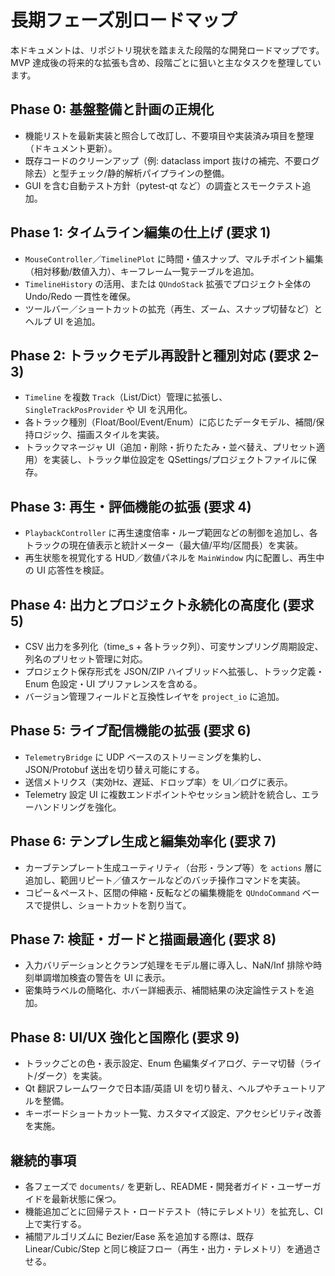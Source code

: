 # 長期フェーズ別ロードマップ

本ドキュメントは、リポジトリ現状を踏まえた段階的な開発ロードマップです。MVP 達成後の将来的な拡張も含め、段階ごとに狙いと主なタスクを整理しています。

## Phase 0: 基盤整備と計画の正規化
- 機能リストを最新実装と照合して改訂し、不要項目や実装済み項目を整理（ドキュメント更新）。
- 既存コードのクリーンアップ（例: dataclass import 抜けの補完、不要ログ除去）と型チェック/静的解析パイプラインの整備。
- GUI を含む自動テスト方針（pytest-qt など）の調査とスモークテスト追加。

## Phase 1: タイムライン編集の仕上げ (要求 1)
- `MouseController`／`TimelinePlot` に時間・値スナップ、マルチポイント編集（相対移動/数値入力）、キーフレーム一覧テーブルを追加。
- `TimelineHistory` の活用、または `QUndoStack` 拡張でプロジェクト全体の Undo/Redo 一貫性を確保。
- ツールバー／ショートカットの拡充（再生、ズーム、スナップ切替など）とヘルプ UI を追加。

## Phase 2: トラックモデル再設計と種別対応 (要求 2–3)
- `Timeline` を複数 `Track`（List/Dict）管理に拡張し、`SingleTrackPosProvider` や UI を汎用化。
- 各トラック種別（Float/Bool/Event/Enum）に応じたデータモデル、補間/保持ロジック、描画スタイルを実装。
- トラックマネージャ UI（追加・削除・折りたたみ・並べ替え、プリセット適用）を実装し、トラック単位設定を QSettings/プロジェクトファイルに保存。

## Phase 3: 再生・評価機能の拡張 (要求 4)
- `PlaybackController` に再生速度倍率・ループ範囲などの制御を追加し、各トラックの現在値表示と統計メーター（最大値/平均/区間長）を実装。
- 再生状態を視覚化する HUD／数値パネルを `MainWindow` 内に配置し、再生中の UI 応答性を検証。

## Phase 4: 出力とプロジェクト永続化の高度化 (要求 5)
- CSV 出力を多列化（time_s + 各トラック列）、可変サンプリング周期設定、列名のプリセット管理に対応。
- プロジェクト保存形式を JSON/ZIP ハイブリッドへ拡張し、トラック定義・Enum 色設定・UI プリファレンスを含める。
- バージョン管理フィールドと互換性レイヤを `project_io` に追加。

## Phase 5: ライブ配信機能の拡張 (要求 6)
- `TelemetryBridge` に UDP ベースのストリーミングを集約し、JSON/Protobuf 送出を切り替え可能にする。
- 送信メトリクス（実効Hz、遅延、ドロップ率）を UI／ログに表示。
- Telemetry 設定 UI に複数エンドポイントやセッション統計を統合し、エラーハンドリングを強化。

## Phase 6: テンプレ生成と編集効率化 (要求 7)
- カーブテンプレート生成ユーティリティ（台形・ランプ等）を `actions` 層に追加し、範囲リピート／値スケールなどのバッチ操作コマンドを実装。
- コピー＆ペースト、区間の伸縮・反転などの編集機能を `QUndoCommand` ベースで提供し、ショートカットを割り当て。

## Phase 7: 検証・ガードと描画最適化 (要求 8)
- 入力バリデーションとクランプ処理をモデル層に導入し、NaN/Inf 排除や時刻単調増加検査の警告を UI に表示。
- 密集時ラベルの簡略化、ホバー詳細表示、補間結果の決定論性テストを追加。

## Phase 8: UI/UX 強化と国際化 (要求 9)
- トラックごとの色・表示設定、Enum 色編集ダイアログ、テーマ切替（ライト/ダーク）を実装。
- Qt 翻訳フレームワークで日本語/英語 UI を切り替え、ヘルプやチュートリアルを整備。
- キーボードショートカット一覧、カスタマイズ設定、アクセシビリティ改善を実施。

## 継続的事項
- 各フェーズで `documents/` を更新し、README・開発者ガイド・ユーザーガイドを最新状態に保つ。
- 機能追加ごとに回帰テスト・ロードテスト（特にテレメトリ）を拡充し、CI 上で実行する。
- 補間アルゴリズムに Bezier/Ease 系を追加する際は、既存 Linear/Cubic/Step と同じ検証フロー（再生・出力・テレメトリ）を通過させる。
